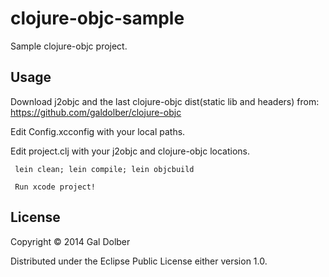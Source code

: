 # clojure-objc-sample

Sample clojure-objc project.

## Usage

Download j2objc and the last clojure-objc dist(static lib and headers) from: https://github.com/galdolber/clojure-objc

Edit Config.xcconfig with your local paths.

Edit project.clj with your j2objc and clojure-objc locations.

     lein clean; lein compile; lein objcbuild

     Run xcode project!

## License

Copyright © 2014 Gal Dolber

Distributed under the Eclipse Public License either version 1.0.
